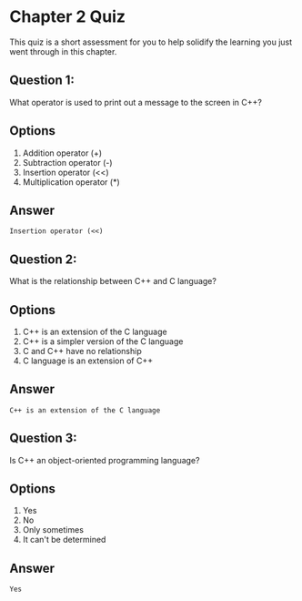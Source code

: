 # Chapter 2 Quiz

This quiz is a short assessment for you to help solidify the learning you just went through in this chapter.

## Question 1:

What operator is used to print out a message to the screen in C++?

## Options

1. Addition operator (+)
2. Subtraction operator (-)
3. Insertion operator (<<)
4. Multiplication operator (*)

## Answer

`Insertion operator (<<)`

## Question 2:

What is the relationship between C++ and C language?

## Options

1. C++ is an extension of the C language
2. C++ is a simpler version of the C language
3. C and C++ have no relationship
4. C language is an extension of C++

## Answer

`C++ is an extension of the C language`

## Question 3:

Is C++ an object-oriented programming language?

## Options

1. Yes
2. No
3. Only sometimes
4. It can't be determined


## Answer

`Yes`